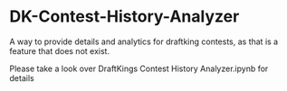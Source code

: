 # DK-Contest-History-Analyzer
A way to provide details and analytics for draftking contests, as that is a feature that does not exist.

Please take a look over DraftKings Contest History Analyzer.ipynb for details
